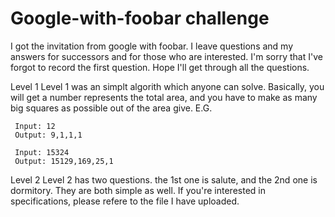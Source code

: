# Google-with-foobar challenge
I got the invitation from google with foobar. I leave questions and my answers for successors and for those who are interested. I'm sorry that I've forgot to record the first question.  Hope I'll get through all the questions.

Level 1
Level 1 was an simplt algorith which anyone can solve. Basically, you will get a number represents the total area, and you have to make as many big squares as possible out of the area give. 
E.G. 

     Input: 12
     Output: 9,1,1,1
     
     Input: 15324
     Output: 15129,169,25,1

Level 2
Level 2 has two questions. the 1st one is salute, and the 2nd one is dormitory. They are both simple as well. If you're interested in specifications, please refere to the file I have uploaded.

